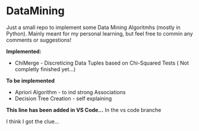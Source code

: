 # DataMining

Just a small repo to implement some Data Mining Algoritmhs (mostly in Python). 
Mainly meant for my personal learning, but feel free to commin any comments or suggestions!

**Implemented:**
* ChiMerge - Discreticing Data Tuples based on Chi-Squared Tests ( Not completly finished yet...)

**To be implemented**

* Apriori Algorithm - to ind strong Associations
* Decision Tree Creation - self explaining


**This line has been added in VS Code...**
In the vs code branche

I think I got the clue...
